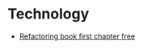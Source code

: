 # Technology

- [Refactoring book first chapter free](https://www.thoughtworks.com/content/dam/thoughtworks/documents/books/bk_Refactoring2-free-chapter_en.pdf)
